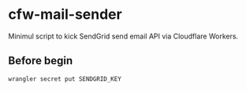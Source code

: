 # cfw-mail-sender

Minimul script to kick SendGrid send email API via Cloudflare Workers.

## Before begin

```
wrangler secret put SENDGRID_KEY
```

